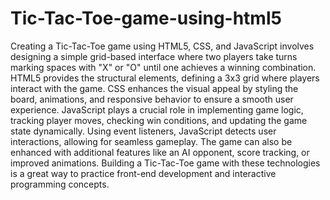 # Tic-Tac-Toe-game-using-html5

Creating a Tic-Tac-Toe game using HTML5, CSS, and JavaScript involves designing a simple grid-based interface where two players take turns marking spaces with "X" or "O" until one achieves a winning combination. HTML5 provides the structural elements, defining a 3x3 grid where players interact with the game. CSS enhances the visual appeal by styling the board, animations, and responsive behavior to ensure a smooth user experience. JavaScript plays a crucial role in implementing game logic, tracking player moves, checking win conditions, and updating the game state dynamically. Using event listeners, JavaScript detects user interactions, allowing for seamless gameplay. The game can also be enhanced with additional features like an AI opponent, score tracking, or improved animations. Building a Tic-Tac-Toe game with these technologies is a great way to practice front-end development and interactive programming concepts.
